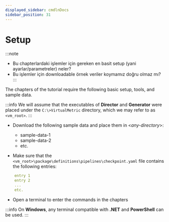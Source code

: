```yaml
---
displayed_sidebar: cmdlnDocs
sidebar_position: 31
---
```


# Setup

:::note
* Bu chapterlardaki işlemler için gereken en basit setup (yani ayarlar/parametreler) neler?
* Bu işlemler için downloadable örnek veriler koymamız doğru olmaz mı?
:::

The chapters of the tutorial require the following basic setup, tools, and sample data.

:::info
We will assume that the executables of **Director** and **Generator** were placed under the `C:\>VirtualMetric` directory, which we may refer to as `<vm_root>`.
:::

* Download the following sample data and place them in &lt;_any-directory_&gt;:
  * sample-data-1
  * sample-data-2
  * etc.

* Make sure that the `<vm_root>\package\definitions\pipelines\checkpoint.yaml` file contains the following entries:

```yaml
	entry 1
	entry 2
	...
	etc.
```
* Open a terminal to enter the commands in the chapters

:::info
On **Windows**, any terminal compatible with **.NET** and **PowerShell** can be used.
:::
